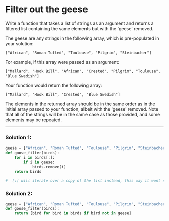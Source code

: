 # Filter out the geese

Write a function that takes a list of strings as an argument and returns a filtered list containing the same elements but with the 'geese' removed.

The geese are any strings in the following array, which is pre-populated in your solution:

```
["African", "Roman Tufted", "Toulouse", "Pilgrim", "Steinbacher"]
```

For example, if this array were passed as an argument:

```
["Mallard", "Hook Bill", "African", "Crested", "Pilgrim", "Toulouse", "Blue Swedish"]
```

Your function would return the following array:

```
["Mallard", "Hook Bill", "Crested", "Blue Swedish"]
```

The elements in the returned array should be in the same order as in the initial array passed to your function, albeit with the 'geese' removed. Note that all of the strings will be in the same case as those provided, and some elements may be repeated.

---

### Solution 1:

```python
geese = ["African", "Roman Tufted", "Toulouse", "Pilgrim", "Steinbacher"]
def goose_filter(birds):
    for i in birds[:]:
        if i in geese:
            birds.remove(i)
    return birds
    
#  [:] will iterate over a copy of the list instead, this way it wont skip any elements.
```

### Solution 2:

```python
geese = {"African", "Roman Tufted", "Toulouse", "Pilgrim", "Steinbacher"}
def goose_filter(birds):
    return [bird for bird in birds if bird not in geese]
```
